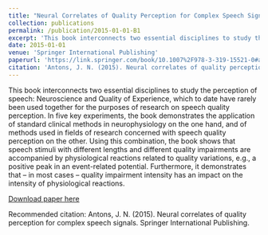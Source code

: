 ```yaml
---
title: "Neural Correlates of Quality Perception for Complex Speech Signals"
collection: publications
permalink: /publication/2015-01-01-B1
excerpt: 'This book interconnects two essential disciplines to study the perception of speech: Neuroscience and Quality of Experience, which to date have rarely been used together for the purposes of research on speech quality perception. In five key experiments, the book demonstrates the application of standard clinical methods in neurophysiology on the one hand, and of methods used in fields of research concerned with speech quality perception on the other. Using this combination, the book shows that speech stimuli with different lengths and different quality impairments are accompanied by physiological reactions related to quality variations, e.g., a positive peak in an event-related potential. Furthermore, it demonstrates that – in most cases – quality impairment intensity has an impact on the intensity of physiological reactions.'
date: 2015-01-01
venue: 'Springer International Publishing'
paperurl: 'https://link.springer.com/book/10.1007%2F978-3-319-15521-0#about'
citation: 'Antons, J. N. (2015). Neural correlates of quality perception for complex speech signals. Springer International Publishing.'
---
```

This book interconnects two essential disciplines to study the perception of speech: Neuroscience and Quality of Experience, which to date have rarely been used together for the purposes of research on speech quality perception. In five key experiments, the book demonstrates the application of standard clinical methods in neurophysiology on the one hand, and of methods used in fields of research concerned with speech quality perception on the other. Using this combination, the book shows that speech stimuli with different lengths and different quality impairments are accompanied by physiological reactions related to quality variations, e.g., a positive peak in an event-related potential. Furthermore, it demonstrates that – in most cases – quality impairment intensity has an impact on the intensity of physiological reactions.

[Download paper here](https://link.springer.com/book/10.1007%2F978-3-319-15521-0#about)

Recommended citation: Antons, J. N. (2015). Neural correlates of quality perception for complex speech signals. Springer International Publishing.